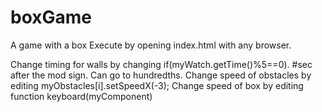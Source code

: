 # boxGame
A game with a box
Execute by opening index.html with any browser.

Change timing for walls by changing if(myWatch.getTime()%5==0). #sec after the mod sign. Can go to hundredths. 
Change speed of obstacles by editing myObstacles[i].setSpeedX(-3);
Change speed of box by editing function keyboard(myComponent)